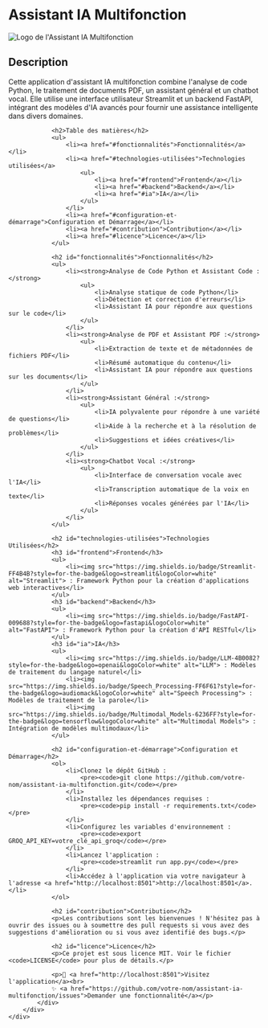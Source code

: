 <!DOCTYPE html>
<html lang="fr">
<head>
    <meta charset="UTF-8">
    <meta name="viewport" content="width=device-width, initial-scale=1.0">
    <title>Assistant IA Multifonction</title>
</head>
<body>
    <div class="document-container">
        <div class="document">
            <div class="document-header">
                <h1>Assistant IA Multifonction</h1>
                <img src="https://via.placeholder.com/100" alt="Logo de l'Assistant IA Multifonction">
            </div>
            <div class="document-content">
                <h2>Description</h2>
                <p>Cette application d'assistant IA multifonction combine l'analyse de code Python, le traitement de documents PDF, un assistant général et un chatbot vocal. Elle utilise une interface utilisateur Streamlit et un backend FastAPI, intégrant des modèles d'IA avancés pour fournir une assistance intelligente dans divers domaines.</p>
                
                <h2>Table des matières</h2>
                <ul>
                    <li><a href="#fonctionnalités">Fonctionnalités</a></li>
                    <li><a href="#technologies-utilisées">Technologies utilisées</a>
                        <ul>
                            <li><a href="#frontend">Frontend</a></li>
                            <li><a href="#backend">Backend</a></li>
                            <li><a href="#ia">IA</a></li>
                        </ul>
                    </li>
                    <li><a href="#configuration-et-démarrage">Configuration et Démarrage</a></li>
                    <li><a href="#contribution">Contribution</a></li>
                    <li><a href="#licence">Licence</a></li>
                </ul>
                
                <h2 id="fonctionnalités">Fonctionnalités</h2>
                <ul>
                    <li><strong>Analyse de Code Python et Assistant Code :</strong>
                        <ul>
                            <li>Analyse statique de code Python</li>
                            <li>Détection et correction d'erreurs</li>
                            <li>Assistant IA pour répondre aux questions sur le code</li>
                        </ul>
                    </li>
                    <li><strong>Analyse de PDF et Assistant PDF :</strong>
                        <ul>
                            <li>Extraction de texte et de métadonnées de fichiers PDF</li>
                            <li>Résumé automatique du contenu</li>
                            <li>Assistant IA pour répondre aux questions sur les documents</li>
                        </ul>
                    </li>
                    <li><strong>Assistant Général :</strong>
                        <ul>
                            <li>IA polyvalente pour répondre à une variété de questions</li>
                            <li>Aide à la recherche et à la résolution de problèmes</li>
                            <li>Suggestions et idées créatives</li>
                        </ul>
                    </li>
                    <li><strong>Chatbot Vocal :</strong>
                        <ul>
                            <li>Interface de conversation vocale avec l'IA</li>
                            <li>Transcription automatique de la voix en texte</li>
                            <li>Réponses vocales générées par l'IA</li>
                        </ul>
                    </li>
                </ul>
                
                <h2 id="technologies-utilisées">Technologies Utilisées</h2>
                <h3 id="frontend">Frontend</h3>
                <ul>
                    <li><img src="https://img.shields.io/badge/Streamlit-FF4B4B?style=for-the-badge&logo=streamlit&logoColor=white" alt="Streamlit"> : Framework Python pour la création d'applications web interactives</li>
                </ul>
                <h3 id="backend">Backend</h3>
                <ul>
                    <li><img src="https://img.shields.io/badge/FastAPI-009688?style=for-the-badge&logo=fastapi&logoColor=white" alt="FastAPI"> : Framework Python pour la création d'API RESTful</li>
                </ul>
                <h3 id="ia">IA</h3>
                <ul>
                    <li><img src="https://img.shields.io/badge/LLM-4B0082?style=for-the-badge&logo=openai&logoColor=white" alt="LLM"> : Modèles de traitement du langage naturel</li>
                    <li><img src="https://img.shields.io/badge/Speech_Processing-FF6F61?style=for-the-badge&logo=audiomack&logoColor=white" alt="Speech Processing"> : Modèles de traitement de la parole</li>
                    <li><img src="https://img.shields.io/badge/Multimodal_Models-6236FF?style=for-the-badge&logo=tensorflow&logoColor=white" alt="Multimodal Models"> : Intégration de modèles multimodaux</li>
                </ul>
                
                <h2 id="configuration-et-démarrage">Configuration et Démarrage</h2>
                <ol>
                    <li>Clonez le dépôt GitHub :
                        <pre><code>git clone https://github.com/votre-nom/assistant-ia-multifonction.git</code></pre>
                    </li>
                    <li>Installez les dépendances requises :
                        <pre><code>pip install -r requirements.txt</code></pre>
                    </li>
                    <li>Configurez les variables d'environnement :
                        <pre><code>export GROQ_API_KEY=votre_clé_api_groq</code></pre>
                    </li>
                    <li>Lancez l'application :
                        <pre><code>streamlit run app.py</code></pre>
                    </li>
                    <li>Accédez à l'application via votre navigateur à l'adresse <a href="http://localhost:8501">http://localhost:8501</a>.</li>
                </ol>
                
                <h2 id="contribution">Contribution</h2>
                <p>Les contributions sont les bienvenues ! N'hésitez pas à ouvrir des issues ou à soumettre des pull requests si vous avez des suggestions d'amélioration ou si vous avez identifié des bugs.</p>
                
                <h2 id="licence">Licence</h2>
                <p>Ce projet est sous licence MIT. Voir le fichier <code>LICENSE</code> pour plus de détails.</p>
                
                <p>🌟 <a href="http://localhost:8501">Visitez l'application</a><br>
                ✨ <a href="https://github.com/votre-nom/assistant-ia-multifonction/issues">Demander une fonctionnalité</a></p>
            </div>
        </div>
    </div>
</body>
</html>

